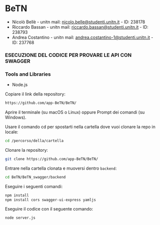# BeTN

- Nicolò Bellè - unitn mail: nicolo.belle@studenti.unitn.it - ID: 238178
- Riccardo Bassan - unitn mail: riccardo.bassan@studenti.unitn.it - ID: 238793
- Andrea Costantino - unitn mail: andrea.costantino-1@studenti.unitn.it - ID: 237768

### ESECUZIONE DEL CODICE PER PROVARE LE API CON SWAGGER

### Tools and Libraries
- Node.js

Copiare il link della repository:
```bash
https://github.com/app-BeTN/BeTN/
```

Aprire il terminale (su macOS o Linux) oppure Prompt dei comandi (su Windows).

Usare il comando cd per spostarti nella cartella dove vuoi clonare la repo in locale:
```bash
cd /percorso/della/cartella
```

Clonare la repository:
```bash
git clone https://github.com/app-BeTN/BeTN/
```

Entrare nella cartella clonata e muoversi dentro `backend`:
```bash
cd BeTN/BeTN_swagger/backend
```

Eseguire i seguenti comandi:
```bash
npm install
npm install cors swagger-ui-express yamljs
```

Eseguire il codice con il seguente comando:
```bash
node server.js
```








